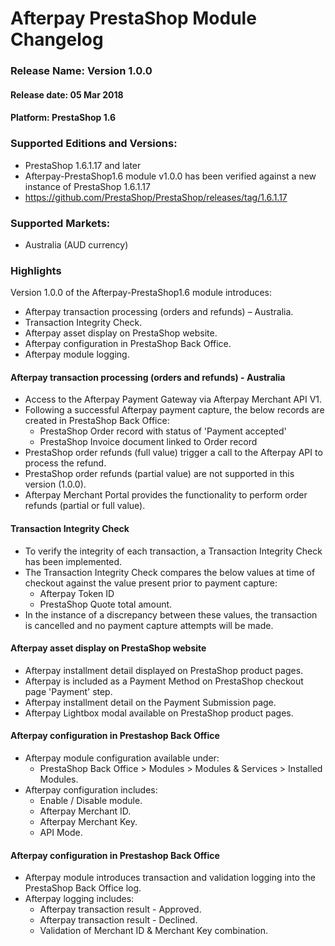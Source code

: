 # Afterpay PrestaShop Module Changelog

### Release Name: Version 1.0.0
#### Release date: 05 Mar 2018
#### Platform: PrestaShop 1.6 

### Supported Editions and Versions:
- PrestaShop 1.6.1.17 and later
- Afterpay-PrestaShop1.6 module v1.0.0 has been verified against a new instance of PrestaShop 1.6.1.17
- https://github.com/PrestaShop/PrestaShop/releases/tag/1.6.1.17

### Supported Markets:
- Australia (AUD currency)

### Highlights
Version 1.0.0 of the Afterpay-PrestaShop1.6 module introduces:
- Afterpay transaction processing (orders and refunds) – Australia.
- Transaction Integrity Check.
- Afterpay asset display on PrestaShop website.
- Afterpay configuration in PrestaShop Back Office.
- Afterpay module logging.

#### Afterpay transaction processing (orders and refunds) - Australia
- Access to the Afterpay Payment Gateway via Afterpay Merchant API V1.
- Following a successful Afterpay payment capture, the below records are created in PrestaShop Back Office:
  * PrestaShop Order record with status of 'Payment accepted'
  * PrestaShop Invoice document linked to Order record
- PrestaShop order refunds (full value) trigger a call to the Afterpay API to process the refund.
- PrestaShop order refunds (partial value) are not supported in this version (1.0.0).
- Afterpay Merchant Portal provides the functionality to perform order refunds (partial or full value).

#### Transaction Integrity Check
- To verify the integrity of each transaction, a Transaction Integrity Check has been implemented.
- The Transaction Integrity Check compares the below values at time of checkout against the value present prior to payment capture:
  * Afterpay Token ID
  * PrestaShop Quote total amount.
- In the instance of a discrepancy between these values, the transaction is cancelled and no payment capture attempts will be made.

#### Afterpay asset display on PrestaShop website
- Afterpay installment detail displayed on PrestaShop product pages.
- Afterpay is included as a Payment Method on PrestaShop checkout page 'Payment' step.
- Afterpay installment detail on the Payment Submission page.
- Afterpay Lightbox modal available on PrestaShop product pages.

#### Afterpay configuration in Prestashop Back Office
- Afterpay module configuration available under:
  * PrestaShop Back Office > Modules > Modules & Services > Installed Modules.
- Afterpay configuration includes:
  * Enable / Disable module.
  * Afterpay Merchant ID.
  * Afterpay Merchant Key.
  * API Mode.

#### Afterpay configuration in Prestashop Back Office
- Afterpay module introduces transaction and validation logging into the PrestaShop Back Office log.
- Afterpay logging includes:
  * Afterpay transaction result - Approved.
  * Afterpay transaction result - Declined.
  * Validation of Merchant ID & Merchant Key combination.